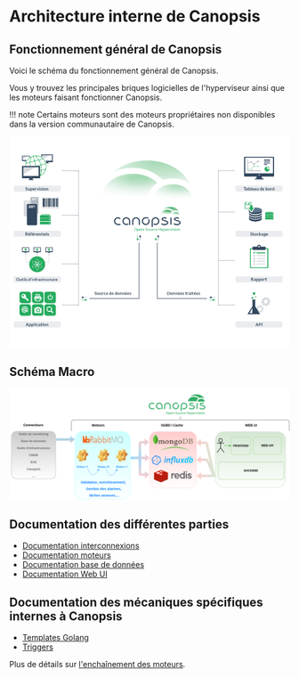 # Architecture interne de Canopsis

## Fonctionnement général de Canopsis

Voici le schéma du fonctionnement général de Canopsis.

Vous y trouvez les principales briques logicielles de l'hyperviseur ainsi que les moteurs faisant fonctionner Canopsis.  

!!! note
    Certains moteurs sont des moteurs propriétaires non disponibles dans la version communautaire de Canopsis.

![img1](img/schema.png)

## Schéma Macro

![img2](img/Cano_macro_resume.png)

## Documentation des différentes parties

*  [Documentation interconnexions](../../interconnexions/index.md)
*  [Documentation moteurs](../moteurs/index.md)
*  [Documentation base de données](../troubleshooting/bdd-requetes-de-base.md)
*  [Documentation Web UI](../../guide-utilisation/interface/index.md)

## Documentation des mécaniques spécifiques internes à Canopsis

* [Templates Golang](templates-golang.md)
* [Triggers](triggers.md)

Plus de détails sur [l'enchaînement des moteurs](../moteurs/schema-enchainement-moteurs.md).
